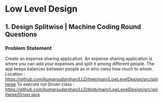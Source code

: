 # Low Level Design
## 1. Design Splitwise | Machine Coding Round Questions
### Problem Statement
Create an expense sharing application.
An expense sharing application is where you can add your expenses and split it among different people. 
The app keeps balances between people as in who owes how much to whom.
Location : https://github.com/kumarsudarshan/LLD/tree/main/LowLevelDesign/src/splitwise
To execute run Driver class : https://github.com/kumarsudarshan/LLD/blob/main/LowLevelDesign/src/splitwise/Driver.java